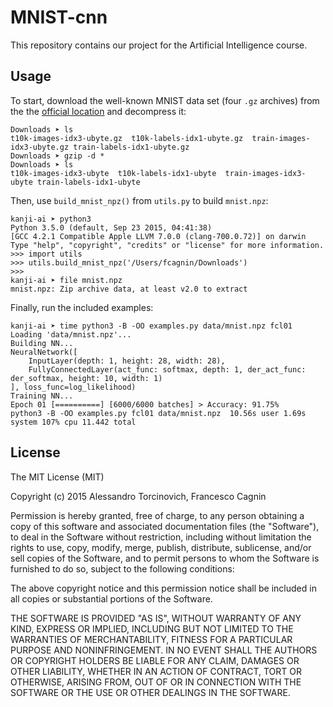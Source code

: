 # MNIST-cnn
This repository contains our project for the Artificial Intelligence course.


## Usage
To start, download the well-known MNIST data set (four `.gz` archives) from the the [official location](http://yann.lecun.com/exdb/mnist/) and decompress it:
```
Downloads ➤ ls
t10k-images-idx3-ubyte.gz  t10k-labels-idx1-ubyte.gz  train-images-idx3-ubyte.gz train-labels-idx1-ubyte.gz
Downloads ➤ gzip -d *
Downloads ➤ ls
t10k-images-idx3-ubyte  t10k-labels-idx1-ubyte  train-images-idx3-ubyte train-labels-idx1-ubyte
```
Then, use `build_mnist_npz()` from `utils.py` to build `mnist.npz`:
```
kanji-ai ➤ python3
Python 3.5.0 (default, Sep 23 2015, 04:41:38)
[GCC 4.2.1 Compatible Apple LLVM 7.0.0 (clang-700.0.72)] on darwin
Type "help", "copyright", "credits" or "license" for more information.
>>> import utils
>>> utils.build_mnist_npz('/Users/fcagnin/Downloads')
>>>
kanji-ai ➤ file mnist.npz
mnist.npz: Zip archive data, at least v2.0 to extract
```

Finally, run the included examples:
```
kanji-ai ➤ time python3 -B -OO examples.py data/mnist.npz fcl01
Loading 'data/mnist.npz'...
Building NN...
NeuralNetwork([
    InputLayer(depth: 1, height: 28, width: 28),
    FullyConnectedLayer(act_func: softmax, depth: 1, der_act_func: der_softmax, height: 10, width: 1)
], loss_func=log_likelihood)
Training NN...
Epoch 01 [==========] [6000/6000 batches] > Accuracy: 91.75%
python3 -B -OO examples.py fcl01 data/mnist.npz  10.56s user 1.69s system 107% cpu 11.442 total
```

## License
The MIT License (MIT)

Copyright (c) 2015 Alessandro Torcinovich, Francesco Cagnin

Permission is hereby granted, free of charge, to any person obtaining a copy
of this software and associated documentation files (the "Software"), to deal
in the Software without restriction, including without limitation the rights
to use, copy, modify, merge, publish, distribute, sublicense, and/or sell
copies of the Software, and to permit persons to whom the Software is
furnished to do so, subject to the following conditions:

The above copyright notice and this permission notice shall be included in all
copies or substantial portions of the Software.

THE SOFTWARE IS PROVIDED "AS IS", WITHOUT WARRANTY OF ANY KIND, EXPRESS OR
IMPLIED, INCLUDING BUT NOT LIMITED TO THE WARRANTIES OF MERCHANTABILITY,
FITNESS FOR A PARTICULAR PURPOSE AND NONINFRINGEMENT. IN NO EVENT SHALL THE
AUTHORS OR COPYRIGHT HOLDERS BE LIABLE FOR ANY CLAIM, DAMAGES OR OTHER
LIABILITY, WHETHER IN AN ACTION OF CONTRACT, TORT OR OTHERWISE, ARISING FROM,
OUT OF OR IN CONNECTION WITH THE SOFTWARE OR THE USE OR OTHER DEALINGS IN THE
SOFTWARE.
